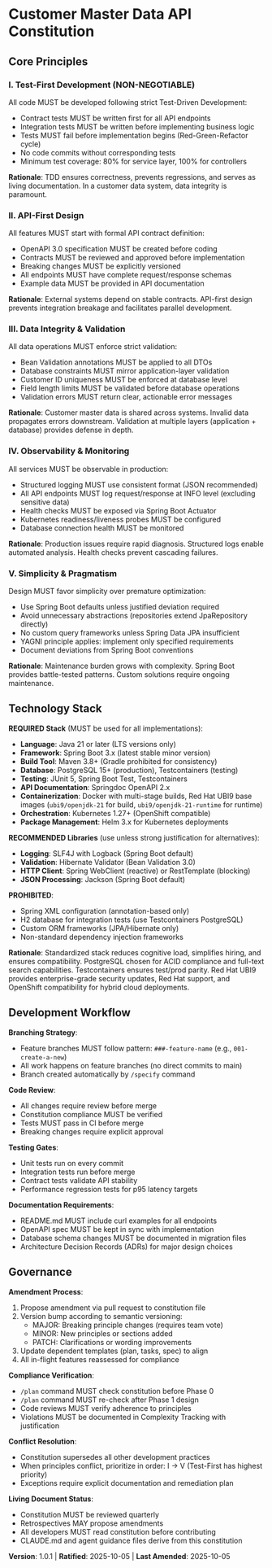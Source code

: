 <!--
Sync Impact Report:
- Version change: 1.0.1 → 1.0.2 (patch update)
- Modified principles: None
- Added sections: None
- Removed sections: None
- Changes:
  * Technology Stack: Containerization base image updated from Eclipse Temurin to Red Hat UBI9
  * Rationale: Enterprise-grade security, Red Hat support, OpenShift compatibility
- Templates requiring updates:
  ✅ plan-template.md (already references Constitution Check)
  ✅ tasks-template.md (already follows TDD principles)
  ✅ spec-template.md (no updates needed)
  ✅ research.md (updated Dockerfile pattern to use UBI9)
  ✅ tasks.md (T005 updated to specify UBI9 images)
- Follow-up TODOs: None
-->

# Customer Master Data API Constitution

## Core Principles

### I. Test-First Development (NON-NEGOTIABLE)

All code MUST be developed following strict Test-Driven Development:
- Contract tests MUST be written first for all API endpoints
- Integration tests MUST be written before implementing business logic
- Tests MUST fail before implementation begins (Red-Green-Refactor cycle)
- No code commits without corresponding tests
- Minimum test coverage: 80% for service layer, 100% for controllers

**Rationale**: TDD ensures correctness, prevents regressions, and serves as living documentation. In a customer data system, data integrity is paramount.

### II. API-First Design

All features MUST start with formal API contract definition:
- OpenAPI 3.0 specification MUST be created before coding
- Contracts MUST be reviewed and approved before implementation
- Breaking changes MUST be explicitly versioned
- All endpoints MUST have complete request/response schemas
- Example data MUST be provided in API documentation

**Rationale**: External systems depend on stable contracts. API-first design prevents integration breakage and facilitates parallel development.

### III. Data Integrity & Validation

All data operations MUST enforce strict validation:
- Bean Validation annotations MUST be applied to all DTOs
- Database constraints MUST mirror application-layer validation
- Customer ID uniqueness MUST be enforced at database level
- Field length limits MUST be validated before database operations
- Validation errors MUST return clear, actionable error messages

**Rationale**: Customer master data is shared across systems. Invalid data propagates errors downstream. Validation at multiple layers (application + database) provides defense in depth.

### IV. Observability & Monitoring

All services MUST be observable in production:
- Structured logging MUST use consistent format (JSON recommended)
- All API endpoints MUST log request/response at INFO level (excluding sensitive data)
- Health checks MUST be exposed via Spring Boot Actuator
- Kubernetes readiness/liveness probes MUST be configured
- Database connection health MUST be monitored

**Rationale**: Production issues require rapid diagnosis. Structured logs enable automated analysis. Health checks prevent cascading failures.

### V. Simplicity & Pragmatism

Design MUST favor simplicity over premature optimization:
- Use Spring Boot defaults unless justified deviation required
- Avoid unnecessary abstractions (repositories extend JpaRepository directly)
- No custom query frameworks unless Spring Data JPA insufficient
- YAGNI principle applies: implement only specified requirements
- Document deviations from Spring Boot conventions

**Rationale**: Maintenance burden grows with complexity. Spring Boot provides battle-tested patterns. Custom solutions require ongoing maintenance.

## Technology Stack

**REQUIRED Stack** (MUST be used for all implementations):
- **Language**: Java 21 or later (LTS versions only)
- **Framework**: Spring Boot 3.x (latest stable minor version)
- **Build Tool**: Maven 3.8+ (Gradle prohibited for consistency)
- **Database**: PostgreSQL 15+ (production), Testcontainers (testing)
- **Testing**: JUnit 5, Spring Boot Test, Testcontainers
- **API Documentation**: Springdoc OpenAPI 2.x
- **Containerization**: Docker with multi-stage builds, Red Hat UBI9 base images (`ubi9/openjdk-21` for build, `ubi9/openjdk-21-runtime` for runtime)
- **Orchestration**: Kubernetes 1.27+ (OpenShift compatible)
- **Package Management**: Helm 3.x for Kubernetes deployments

**RECOMMENDED Libraries** (use unless strong justification for alternatives):
- **Logging**: SLF4J with Logback (Spring Boot default)
- **Validation**: Hibernate Validator (Bean Validation 3.0)
- **HTTP Client**: Spring WebClient (reactive) or RestTemplate (blocking)
- **JSON Processing**: Jackson (Spring Boot default)

**PROHIBITED**:
- Spring XML configuration (annotation-based only)
- H2 database for integration tests (use Testcontainers PostgreSQL)
- Custom ORM frameworks (JPA/Hibernate only)
- Non-standard dependency injection frameworks

**Rationale**: Standardized stack reduces cognitive load, simplifies hiring, and ensures compatibility. PostgreSQL chosen for ACID compliance and full-text search capabilities. Testcontainers ensures test/prod parity. Red Hat UBI9 provides enterprise-grade security updates, Red Hat support, and OpenShift compatibility for hybrid cloud deployments.

## Development Workflow

**Branching Strategy**:
- Feature branches MUST follow pattern: `###-feature-name` (e.g., `001-create-a-new`)
- All work happens on feature branches (no direct commits to main)
- Branch created automatically by `/specify` command

**Code Review**:
- All changes require review before merge
- Constitution compliance MUST be verified
- Tests MUST pass in CI before merge
- Breaking changes require explicit approval

**Testing Gates**:
- Unit tests run on every commit
- Integration tests run before merge
- Contract tests validate API stability
- Performance regression tests for p95 latency targets

**Documentation Requirements**:
- README.md MUST include curl examples for all endpoints
- OpenAPI spec MUST be kept in sync with implementation
- Database schema changes MUST be documented in migration files
- Architecture Decision Records (ADRs) for major design choices

## Governance

**Amendment Process**:
1. Propose amendment via pull request to constitution file
2. Version bump according to semantic versioning:
   - MAJOR: Breaking principle changes (requires team vote)
   - MINOR: New principles or sections added
   - PATCH: Clarifications or wording improvements
3. Update dependent templates (plan, tasks, spec) to align
4. All in-flight features reassessed for compliance

**Compliance Verification**:
- `/plan` command MUST check constitution before Phase 0
- `/plan` command MUST re-check after Phase 1 design
- Code reviews MUST verify adherence to principles
- Violations MUST be documented in Complexity Tracking with justification

**Conflict Resolution**:
- Constitution supersedes all other development practices
- When principles conflict, prioritize in order: I → V (Test-First has highest priority)
- Exceptions require explicit documentation and remediation plan

**Living Document Status**:
- Constitution MUST be reviewed quarterly
- Retrospectives MAY propose amendments
- All developers MUST read constitution before contributing
- CLAUDE.md and agent guidance files derive from this constitution

**Version**: 1.0.1 | **Ratified**: 2025-10-05 | **Last Amended**: 2025-10-05
